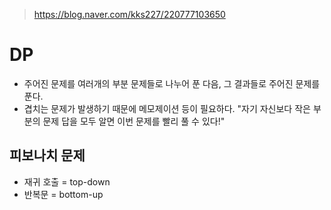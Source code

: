 > https://blog.naver.com/kks227/220777103650

# DP
* 주어진 문제를 여러개의 부분 문제들로 나누어 푼 다음, 그 결과들로 주어진 문제를 푼다. 
* 겹치는 문제가 발생하기 때문에 메모제이션 등이 필요하다.
"자기 자신보다 작은 부분의 문제 답을 모두 알면 이번 문제를 빨리 풀 수 있다!"

## 피보나치 문제
* 재귀 호출 = top-down
* 반복문 = bottom-up